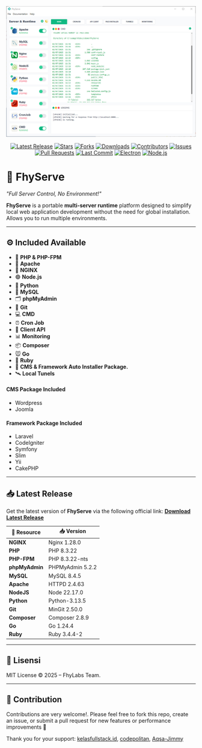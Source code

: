 <img src="./templates/images/ss.jpg"/>

<div align="center">

[![Latest Release](https://img.shields.io/github/v/release/fitri-hy/FhyServe?style=flat&logo=github&color=2bbc8a)](https://github.com/fitri-hy/FhyServe/releases/latest)
[![Stars](https://img.shields.io/github/stars/fitri-hy/FhyServe?style=flat&logo=github&color=ffd700)](https://github.com/fitri-hy/FhyServe/stargazers)
[![Forks](https://img.shields.io/github/forks/fitri-hy/FhyServe?style=flat&logo=github&color=blueviolet)](https://github.com/fitri-hy/FhyServe/network/members)
[![Downloads ](https://img.shields.io/github/downloads/fitri-hy/FhyServe/total?style=flat&color=orange)](https://github.com/fitri-hy/FhyServe/releases)
[![Contributors](https://img.shields.io/github/contributors/fitri-hy/FhyServe.svg?style=flat&color=informational)](https://github.com/fitri-hy/FhyServe/graphs/contributors)
[![Issues](https://img.shields.io/github/issues/fitri-hy/FhyServe.svg?style=flat&color=critical)](https://github.com/fitri-hy/FhyServe/issues)
[![Pull Requests](https://img.shields.io/github/issues-pr/fitri-hy/FhyServe.svg?style=flat&color=blue)](https://github.com/fitri-hy/FhyServe/pulls)
[![Last Commit](https://img.shields.io/github/last-commit/fitri-hy/FhyServe?style=flat&logo=github&color=4c1)](https://github.com/fitri-hy/FhyServe/commits/main)
[![Electron](https://img.shields.io/badge/framework-Electron-47848F?style=flat&logo=electron&logoColor=white)](https://www.electronjs.org/)
[![Node.js](https://img.shields.io/badge/runtime-Node.js-339933?style=flat&logo=node.js&logoColor=white)](https://nodejs.org/)

</div>

# 🚀 FhyServe

*"Full Server Control, No Environment!"*

**FhyServe** is a portable **multi-server runtime** platform designed to simplify local web application development without the need for global installation. Allows you to run multiple environments.

---

## ⚙️ Included Available

- 🐘 **PHP & PHP-FPM** 
- 🧰 **Apache**
- 🚀 **NGINX**
- 🟢 **Node.js**
- 🐍 **Python**
- 🐬 **MySQL**
- 🗂 **phpMyAdmin**
- 🐙 **Git**
- 💻 **CMD**
- ⏰ **Cron Job**
- 📡 **Client API**
- 📊 **Monitoring**
- 📦 **Composer**
- 🐭 **Go**
- 💎 **Ruby**
- 🧱 **CMS & Framework Auto Installer Package.**
- 🛰️ **Local Tunels**

#### CMS Package Included

- Wordpress
- Joomla

#### Framework Package Included

- Laravel
- CodeIgniter
- Symfony
- Slim
- Yii
- CakePHP

---

## 📥 Latest Release

Get the latest version of **FhyServe** via the following official link:
[**Download Latest Release**](https://github.com/fitri-hy/FhyServe/releases/latest)

| 🔗 Resource    | 📥 Version |
|----------------|------------------|
| **NGINX**      | Nginx 1.28.0 |
| **PHP**        | PHP 8.3.22 |
| **PHP-FPM**    | PHP 8.3.22-nts |
| **phpMyAdmin** | PHPMyAdmin 5.2.2 |
| **MySQL**      | MySQL 8.4.5 |
| **Apache**     | HTTPD 2.4.63 |
| **NodeJS**     | Node 22.17.0 |
| **Python**     | Python-3.13.5 |
| **Git**        | MinGit 2.50.0 |
| **Composer**   | Composer 2.8.9 |
| **Go**         | Go 1.24.4 |
| **Ruby**       | Ruby 3.4.4-2 |

---

## 📜 Lisensi

MIT License © 2025 – FhyLabs Team.

---

## 🤝 Contribution

Contributions are very welcome!.
Please feel free to fork this repo, create an issue, or submit a pull request for new features or performance improvements 🚀

Thank you for your support: [kelasfullstack.id](https://www.instagram.com/p/DLrgC-Eyxa3), [codepolitan](https://www.instagram.com/p/DLrgC-Eyxa3), [Aqsa-Jimmy](https://www.facebook.com/share/p/19YR5JbiTP/)
